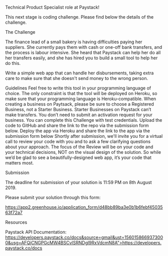 Technical Product Specialist role at Paystack!

This next stage is coding challenge. Please find below the details of the challenge.


The Challenge

The finance lead of a small bakery is having difficulties paying her suppliers. She currently pays them with cash or one-off bank transfers, and the process is labour intensive.
She heard that Paystack can help her do all her transfers easily, and she has hired you to build a small tool to help her do this.

Write a simple web app that can handle her disbursements, taking extra care to make sure that she doesn't send money to the wrong person.
 

Guidelines
Feel free to write this tool in your programming language of choice. The only constraint is that the tool will be deployed on Heroku, so make sure that your programming language is Heroku-compatible.
When creating a business on Paytsack, please be sure to choose a Registered Business, not a Starter Business. Starter Businesses on Paystack can’t make transfers.
You don’t need to submit an activation request for your business. You can complete this Challenge with test credentials.
Upload the code to GitHub and share the link to the repo via the submission form below.
Deploy the app via Heroku and share the link to the app via the submission form below
Shortly after submission, we'll invite you for a virtual call to review your code with you and to ask a few clarifying questions about your approach. The focus of the Review will be on your code and your technical decisions, NOT on the visual design of the solution. So while we’d be glad to see a beautifully-designed web app, it’s your code that matters most.

Submission

The deadline for submission of your solution is 11:59 PM on 8th August 2019.
 
Please submit your solution through this form:


https://app2.greenhouse.io/application_form/d48bb89ba3e0b1b6febf4503563f72a7


Resources

Paystack API Documentation: https://developers.paystack.co/docs&source=gmail&ust=1560158669373000&usg=AFQjCNGPGcMW4BSCvlSRNDgl9RxVdcmN8A">https://developers.paystack.co/docs
